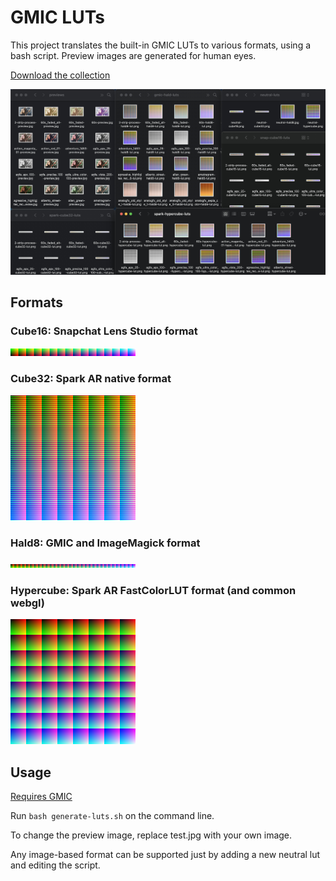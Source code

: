 # GMIC LUTs

This project translates the built-in GMIC LUTs to various formats, using a bash script. Preview images are generated for human eyes.

[Download the collection](https://drive.google.com/uc?export=download&id=1YN0Q-nrsw50A5-FgWNWaDvBMm2eyNpRG)

![collection](./docs/collection.jpg)

## Formats

### Cube16: Snapchat Lens Studio format

<img width="200" alt="neutral-cube16" src="./neutral-luts/neutral-cube16.png">

### Cube32: Spark AR native format

<img width="200" alt="neutral-hald8" src="./neutral-luts/neutral-hald8.jpg">

### Hald8: GMIC and ImageMagick format

<img width="200" alt="neutral-cube32" src="./neutral-luts/neutral-cube32.png">

### Hypercube: Spark AR FastColorLUT format (and common webgl)

<img width="200" alt="neutral-hypercube" src="./neutral-luts/neutral-hypercube.png">


## Usage

[Requires GMIC](https://gmic.eu/index.html)

Run `bash generate-luts.sh` on the command line. 

To change the preview image, replace test.jpg with your own image. 

Any image-based format can be supported just by adding a new neutral lut and editing the script. 